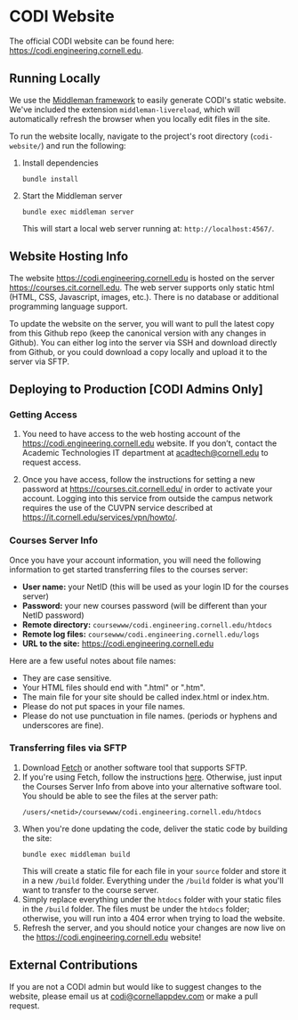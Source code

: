 # CODI Website

The official CODI website can be found here: https://codi.engineering.cornell.edu. 

## Running Locally

We use the [Middleman framework](https://middlemanapp.com/) to easily generate CODI's static website. We've included the extension `middleman-livereload`, which will automatically refresh the browser when you locally edit files in the site. 

To run the website locally, navigate to the project's root directory (`codi-website/`) and run the following:

1. Install dependencies
    ```
    bundle install
    ```

2. Start the Middleman server
    ```
    bundle exec middleman server
    ```

    This will start a local web server running at: `http://localhost:4567/`.

## Website Hosting Info

The website https://codi.engineering.cornell.edu is hosted on the server https://courses.cit.cornell.edu. The web server supports only static html (HTML, CSS, Javascript, images, etc.). There is no database or additional programming language support.

To update the website on the server, you will want to pull the latest copy from this Github repo (keep the canonical version with any changes in Github). You can either log into the server via SSH and download directly from Github, or you could download a copy locally and upload it to the server via SFTP.

## Deploying to Production [CODI Admins Only]

### Getting Access

1. You need to have access to the web hosting account of the https://codi.engineering.cornell.edu website. If you don’t, contact the Academic Technologies IT department at acadtech@cornell.edu to request access.

2. Once you have access, follow the instructions for setting a new password at https://courses.cit.cornell.edu/ in order to activate your account. Logging into this service from outside the campus network requires the use of the CUVPN service described at https://it.cornell.edu/services/vpn/howto/.
  
### Courses Server Info

Once you have your account information, you will need the following information to get started transferring files to the courses server:
  - **User name:** your NetID (this will be used as your login ID for the courses server)
  - **Password:** your new courses password (will be different than your NetID password)
  - **Remote directory:** `coursewww/codi.engineering.cornell.edu/htdocs`
  - **Remote log files:** `coursewww/codi.engineering.cornell.edu/logs`
  - **URL to the site:** https://codi.engineering.cornell.edu
  
Here are a few useful notes about file names:
  - They are case sensitive.
  - Your HTML files should end with ".html" or ".htm".
  - The main file for your site should be called index.html or index.htm.
  - Please do not put spaces in your file names.
  - Please do not use punctuation in file names. (periods or hyphens and underscores are fine).
  
### Transferring files via SFTP

1. Download [Fetch](http://fetchsoftworks.com/fetch/download/) or another software tool that supports SFTP.
2. If you're using Fetch, follow the instructions [here](https://it.cornell.edu/managed-servers/transfer-files-using-fetch). Otherwise, just input the Courses Server Info from above into your alternative software tool. You should be able to see the files at the server path:
    ```
    /users/<netid>/coursewww/codi.engineering.cornell.edu/htdocs
    ```
3. When you're done updating the code, deliver the static code by building the site:
    ```
    bundle exec middleman build
    ```
    This will create a static file for each file in your `source` folder and store it in a new `/build` folder. Everything under the `/build` folder is what you'll want to transfer to the course server.
3. Simply replace everything under the `htdocs` folder with your static files in the `/build` folder. The files must be under the `htdocs` folder; otherwise, you will run into a 404 error when trying to load the website.
4. Refresh the server, and you should notice your changes are now live on the https://codi.engineering.cornell.edu website!

## External Contributions

If you are not a CODI admin but would like to suggest changes to the website, please email us at codi@cornellappdev.com or make a pull request.
